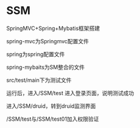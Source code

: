 # SSM
SpringMVC+Spring+Mybatis框架搭建

spring-mvc为Springmvc配置文件

spring为spring配置文件

spring-mybaits为SM整合的文件

src/test/main下为测试文件


运行后，进入/SSM/test  进入登录页面，说明测试成功

进入/SSM/druid，转到druid监测界面

/SSM/test与/SSM/test01加入权限验证
